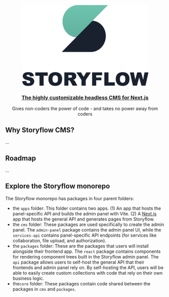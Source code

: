<p align="center">
  <a href="https://nextjs.org">
    <picture>
      <source media="(prefers-color-scheme: dark)" srcset="https://raw.githubusercontent.com/mrvase/storyflow/main/assets/logo.png">
      <img src="https://raw.githubusercontent.com/mrvase/storyflow/main/assets/logo.png" height="256">
    </picture>
    <h3 align="center">The highly customizable headless CMS for Next.js</h3>
  </a>
</p>

<p align="center">
  Gives non-coders the power of code - and takes no power away from coders
</p>

## Why Storyflow CMS?

...

## Roadmap

...

## Explore the Storyflow monorepo

The Storyflow monorepo has packages in four parent folders:

- the `apps` folder: This folder contains two apps. (1) An app that hosts the panel-specific API and builds the admin panel with Vite. (2) A [Next.js](https://nextjs.org/) app that hosts the general API and generates pages from Storyflow.
- the `cms` folder: These packages are used specifically to create the admin panel. The `admin-panel` package contains the admin panel UI, while the `services-api` contains panel-specific API endpoints (for services like collaboration, file upload, and authorization).
- the `packages` folder: These are the packages that users will install alongside their frontend app. The `react` package contains components for rendering component trees built in the Storyflow admin panel. The `api` package allows users to self-host the general API that their frontends and admin panel rely on. By self-hosting the API, users will be able to easily create custom collections with code that rely on their own business logic.
- the`core` folder: These packages contain code shared between the packages in `cms` and `packages`.

##
